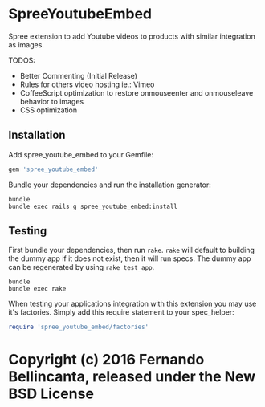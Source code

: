 SpreeYoutubeEmbed
=================

Spree extension to add Youtube videos to products with similar integration as images.

TODOS:

- Better Commenting (Initial Release)
- Rules for others video hosting ie.: Vimeo
- CoffeeScript optimization to restore onmouseenter and onmouseleave behavior to images
- CSS optimization

Installation
------------

Add spree_youtube_embed to your Gemfile:

```ruby
gem 'spree_youtube_embed'
```

Bundle your dependencies and run the installation generator:

```shell
bundle
bundle exec rails g spree_youtube_embed:install
```

Testing
-------

First bundle your dependencies, then run `rake`. `rake` will default to building the dummy app if it does not exist, then it will run specs. The dummy app can be regenerated by using `rake test_app`.

```shell
bundle
bundle exec rake
```

When testing your applications integration with this extension you may use it's factories.
Simply add this require statement to your spec_helper:

```ruby
require 'spree_youtube_embed/factories'
```

Copyright (c) 2016 Fernando Bellincanta, released under the New BSD License
=======
